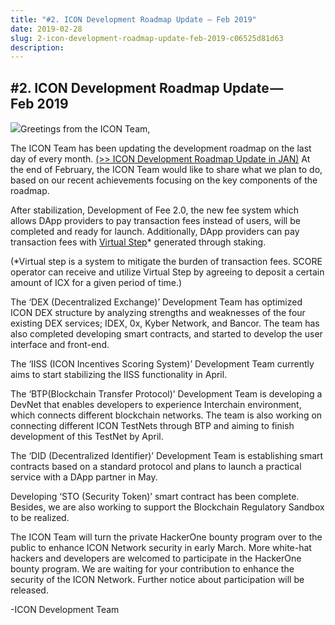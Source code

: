 ```yaml
---
title: "#2. ICON Development Roadmap Update — Feb 2019"
date: 2019-02-28
slug: 2-icon-development-roadmap-update-feb-2019-c06525d81d63
description:
---
```


## **#2. ICON Development Roadmap Update — Feb 2019**

![](https://cdn-images-1.medium.com/max/800/0*H2iJ9cIT3pgyL7q7)Greetings from the ICON Team,

The ICON Team has been updating the development roadmap on the last day of every month. [(>> ICON Development Roadmap Update in JAN)](https://bit.ly/2TiTHrP) At the end of February, the ICON Team would like to share what we plan to do, based on our recent achievements focusing on the key components of the roadmap.

After stabilization, Development of Fee 2.0, the new fee system which allows DApp providers to pay transaction fees instead of users, will be completed and ready for launch. Additionally, DApp providers can pay transaction fees with [Virtual Step](https://helloiconworld.freshdesk.com/support/solutions/articles/35000102745-virtual-step)* generated through staking.

(*Virtual step is a system to mitigate the burden of transaction fees. SCORE operator can receive and utilize Virtual Step by agreeing to deposit a certain amount of ICX for a given period of time.)

The ‘DEX (Decentralized Exchange)’ Development Team has optimized ICON DEX structure by analyzing strengths and weaknesses of the four existing DEX services; IDEX, 0x, Kyber Network, and Bancor. The team has also completed developing smart contracts, and started to develop the user interface and front-end.

The ‘IISS (ICON Incentives Scoring System)’ Development Team currently aims to start stabilizing the IISS functionality in April.

The ‘BTP(Blockchain Transfer Protocol)’ Development Team is developing a DevNet that enables developers to experience Interchain environment, which connects different blockchain networks. The team is also working on connecting different ICON TestNets through BTP and aiming to finish development of this TestNet by April.

The ‘DID (Decentralized Identifier)’ Development Team is establishing smart contracts based on a standard protocol and plans to launch a practical service with a DApp partner in May.

Developing ‘STO (Security Token)’ smart contract has been complete. Besides, we are also working to support the Blockchain Regulatory Sandbox to be realized.

The ICON Team will turn the private HackerOne bounty program over to the public to enhance ICON Network security in early March. More white-hat hackers and developers are welcomed to participate in the HackerOne bounty program. We are waiting for your contribution to enhance the security of the ICON Network. Further notice about participation will be released.

-ICON Development Team

